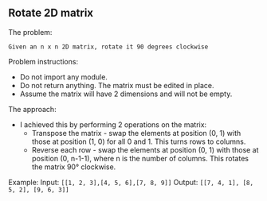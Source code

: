 ## Rotate 2D matrix

The problem:
```
Given an n x n 2D matrix, rotate it 90 degrees clockwise
```

Problem instructions:
- Do not import any module.
- Do not return anything. The matrix must be edited in place.
- Assume the matrix will have 2 dimensions and will not be empty.

The approach:
- I achieved this by performing 2 operations on the matrix:
    * Transpose the matrix - swap the elements at position (0, 1) with those at position (1, 0) for all 0 and 1. This turns rows to columns.
    * Reverse each row - swap the elements at position (0, 1) with those at position (0, n-1-1), where n is the number of columns. This rotates the matrix 90&deg; clockwise.

Example:
Input: `[[1, 2, 3],[4, 5, 6],[7, 8, 9]]`
Output: `[[7, 4, 1], [8, 5, 2], [9, 6, 3]]`
